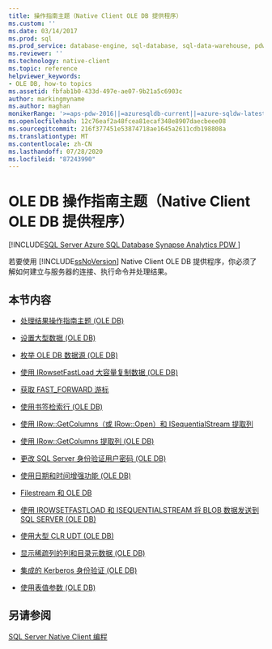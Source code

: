 ```yaml
---
title: 操作指南主题（Native Client OLE DB 提供程序）
ms.custom: ''
ms.date: 03/14/2017
ms.prod: sql
ms.prod_service: database-engine, sql-database, sql-data-warehouse, pdw
ms.reviewer: ''
ms.technology: native-client
ms.topic: reference
helpviewer_keywords:
- OLE DB, how-to topics
ms.assetid: fbfab1b0-433d-497e-ae07-9b21a5c6903c
author: markingmyname
ms.author: maghan
monikerRange: '>=aps-pdw-2016||=azuresqldb-current||=azure-sqldw-latest||>=sql-server-2016||=sqlallproducts-allversions||>=sql-server-linux-2017||=azuresqldb-mi-current'
ms.openlocfilehash: 12c76eaf2a48fcea81ecaf348e8907daecbeee08
ms.sourcegitcommit: 216f377451e53874718ae1645a2611cdb198808a
ms.translationtype: MT
ms.contentlocale: zh-CN
ms.lasthandoff: 07/28/2020
ms.locfileid: "87243990"
---
```

# <a name="ole-db-how-to-topics-native-client-ole-db-provider"></a>OLE DB 操作指南主题（Native Client OLE DB 提供程序）
[!INCLUDE[SQL Server Azure SQL Database Synapse Analytics PDW ](../../includes/applies-to-version/sql-asdb-asdbmi-asa-pdw.md)]

  若要使用 [!INCLUDE[ssNoVersion](../../includes/ssnoversion-md.md)] Native Client OLE DB 提供程序，你必须了解如何建立与服务器的连接、执行命令并处理结果。  
  
## <a name="in-this-section"></a>本节内容  
  
-   [处理结果操作指南主题 (OLE DB)](../../relational-databases/native-client-ole-db-how-to/results/processing-results-how-to-topics-ole-db.md)  
  
-   [设置大型数据 (OLE DB)](../../relational-databases/native-client-ole-db-how-to/set-large-data-ole-db.md)  
  
-   [枚举 OLE DB 数据源 (OLE DB)](../../relational-databases/native-client-ole-db-how-to/enumerate-ole-db-data-sources-ole-db.md)  
  
-   [使用 IRowsetFastLoad 大容量复制数据 (OLE DB)](../../relational-databases/native-client-ole-db-how-to/bulk-copy-data-using-irowsetfastload-ole-db.md)  
  
-   [获取 FAST_FORWARD 游标](../../relational-databases/native-client-ole-db-how-to/obtain-a-fast-forward-cursor.md)  
  
-   [使用书签检索行 (OLE DB)](../../relational-databases/native-client-ole-db-how-to/retrieve-rows-using-bookmarks-ole-db.md)  
  
-   [使用 IRow::GetColumns（或 IRow::Open）和 ISequentialStream 提取列](../../relational-databases/native-client-ole-db-how-to/fetch-columns-using-irow-getcolumns-or-irow-open-and-isequentialstream.md)  
  
-   [使用 IRow::GetColumns 提取列 (OLE DB)](../../relational-databases/native-client-ole-db-how-to/fetch-columns-using-irow-getcolumns-ole-db.md)  
  
-   [更改 SQL Server 身份验证用户密码 (OLE DB)](../../relational-databases/native-client-ole-db-how-to/change-a-sql-server-authentication-user-password-ole-db.md)  
  
-   [使用日期和时间增强功能 (OLE DB)](../../relational-databases/native-client-ole-db-how-to/use-enhanced-date-and-time-features-ole-db.md)  
  
-   [Filestream 和 OLE DB](../../relational-databases/native-client-ole-db-how-to/filestream/filestream-and-ole-db.md)  
  
-   [使用 IROWSETFASTLOAD 和 ISEQUENTIALSTREAM 将 BLOB 数据发送到 SQL SERVER (OLE DB)](../../relational-databases/native-client-ole-db-how-to/send-blob-data-to-sql-server-using-irowsetfastload-and-isequentialstream-ole-db.md)  
  
-   [使用大型 CLR UDT (OLE DB)](../../relational-databases/native-client-ole-db-how-to/use-large-clr-udts-ole-db.md)  
  
-   [显示稀疏列的列和目录元数据 (OLE DB)](../../relational-databases/native-client-ole-db-how-to/display-column-and-catalog-metadata-for-sparse-columns-ole-db.md)  
  
-   [集成的 Kerberos 身份验证 (OLE DB)](../../relational-databases/native-client-ole-db-how-to/integrated-kerberos-authentication-ole-db.md)  
  
-   [使用表值参数 (OLE DB)](../../relational-databases/native-client-ole-db-how-to/use-table-valued-parameters-ole-db.md)  
  
## <a name="see-also"></a>另请参阅  
 [SQL Server Native Client 编程](../../relational-databases/native-client/sql-server-native-client-programming.md)  
  
  
